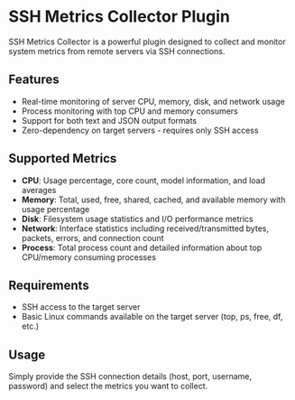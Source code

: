 # SSH Metrics Collector Plugin

SSH Metrics Collector is a powerful plugin designed to collect and monitor system metrics from remote servers via SSH connections.

## Features

- Real-time monitoring of server CPU, memory, disk, and network usage
- Process monitoring with top CPU and memory consumers
- Support for both text and JSON output formats
- Zero-dependency on target servers - requires only SSH access

## Supported Metrics

- **CPU**: Usage percentage, core count, model information, and load averages
- **Memory**: Total, used, free, shared, cached, and available memory with usage percentage
- **Disk**: Filesystem usage statistics and I/O performance metrics
- **Network**: Interface statistics including received/transmitted bytes, packets, errors, and connection count
- **Process**: Total process count and detailed information about top CPU/memory consuming processes

## Requirements

- SSH access to the target server
- Basic Linux commands available on the target server (top, ps, free, df, etc.)

## Usage

Simply provide the SSH connection details (host, port, username, password) and select the metrics you want to collect.



